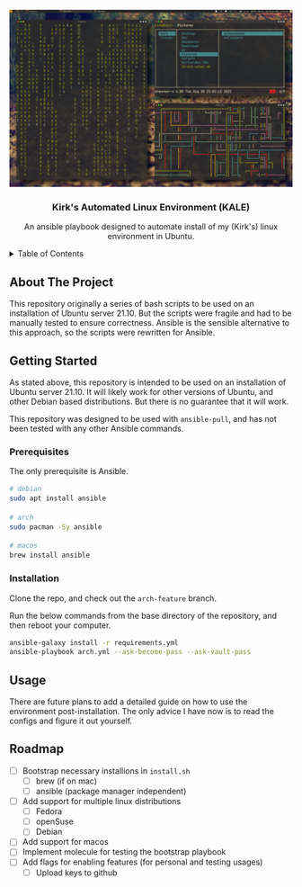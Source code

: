 <div id="top"></div>

<!-- PROJECT LOGO -->
<br />
<div align="center">
  <a href="https://github.com/kirkeasterson/kale">
    <img src="img/screenshot.png" alt="Logo">
  </a>

<h3 align="center">Kirk's Automated Linux Environment (KALE)</h3>

  <p align="center">
    An ansible playbook designed to automate install of my (Kirk's) linux environment in Ubuntu.
  </p>
</div>

<!-- TABLE OF CONTENTS -->
<details>
  <summary>Table of Contents</summary>
  <ol>
    <li><a href="#about-the-project">About The Project</a></li>
    <li>
      <a href="#getting-started">Getting Started</a>
      <ul>
        <li><a href="#prerequisites">Prerequisites</a></li>
        <li><a href="#installation">Installation</a></li>
      </ul>
    </li>
    <li><a href="#usage">Usage</a></li>
    <li><a href="#roadmap">Roadmap</a></li>
    <li><a href="#contact">Contact</a></li>
  </ol>
</details>

## About The Project

This repository originally a series of bash scripts to be used on an installation of Ubuntu server 21.10.
But the scripts were fragile and had to be manually tested to ensure correctness.
Ansible is the sensible alternative to this approach, so the scripts were rewritten for Ansible.

## Getting Started

As stated above, this repository is intended to be used on an installation of Ubuntu server 21.10.
It will likely work for other versions of Ubuntu, and other Debian based distributions.
But there is no guarantee that it will work.

This repository was designed to be used with `ansible-pull`, and has not been tested with any other Ansible commands.

### Prerequisites

The only prerequisite is Ansible.

```sh
# debian
sudo apt install ansible

# arch
sudo pacman -Sy ansible

# macos
brew install ansible
```

### Installation

Clone the repo, and check out the `arch-feature` branch.

Run the below commands from the base directory of the repository, and then reboot your computer.

```sh
ansible-galaxy install -r requirements.yml
ansible-playbook arch.yml --ask-become-pass --ask-vault-pass
```

## Usage

There are future plans to add a detailed guide on how to use the environment post-installation.
The only advice I have now is to read the configs and figure it out yourself.

## Roadmap

- [ ] Bootstrap necessary installions in `install.sh`
  - [ ] brew (if on mac)
  - [ ] ansible (package manager independent)
- [ ] Add support for multiple linux distributions
  - [ ] Fedora
  - [ ] openSuse
  - [ ] Debian
- [ ] Add support for macos
- [ ] Implement molecule for testing the bootstrap playbook
- [ ] Add flags for enabling features (for personal and testing usages)
  - [ ] Upload keys to github
